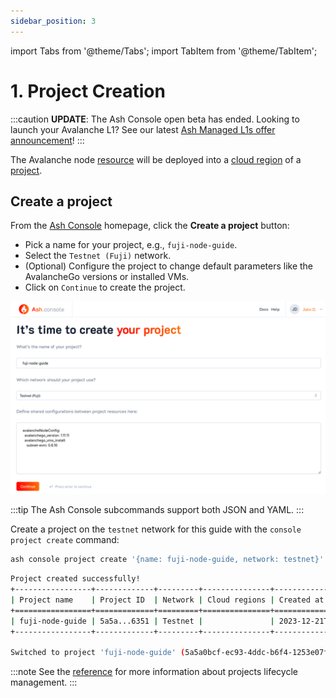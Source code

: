 ```yaml
---
sidebar_position: 3
---
```


import Tabs from '@theme/Tabs';
import TabItem from '@theme/TabItem';

# 1. Project Creation

:::caution
**UPDATE**: The Ash Console open beta has ended. Looking to launch your Avalanche L1? See our latest [Ash Managed L1s offer announcement](https://ashavax.hashnode.dev/announcing-ash-managed-l1s-and-avalanche-builder-credits)!
:::

The Avalanche node [resource](/docs/console/glossary#resource) will be deployed into a [cloud region](/docs/console/glossary#cloud-region) of a [project](/docs/console/glossary#project).

## Create a project

<Tabs>

<TabItem value="console" label="Using the Ash Console" default>

From the [Ash Console](https://console.ash.center) homepage, click the **Create a project** button:
- Pick a name for your project, e.g., `fuji-node-guide`.
- Select the `Testnet (Fuji)` network.
- (Optional) Configure the project to change default parameters like the AvalancheGo versions or installed VMs.
- Click on `Continue` to create the project.

![Ash Console project create](/img/ash-console-fuji-project-create.png)

</TabItem>

<TabItem value="cli" label="Using the Ash CLI">

:::tip
The Ash Console subcommands support both JSON and YAML.
:::

Create a project on the `testnet` network for this guide with the `console project create` command:

```bash title="Command"
ash console project create '{name: fuji-node-guide, network: testnet}'
```

```bash title="Output"
Project created successfully!
+-----------------+-------------+---------+---------------+------------------+
| Project name    | Project ID  | Network | Cloud regions | Created at       |
+=================+=============+=========+===============+==================+
| fuji-node-guide | 5a5a...6351 | Testnet |               | 2023-12-21T11:07 |
+-----------------+-------------+---------+---------------+------------------+

Switched to project 'fuji-node-guide' (5a5a0bcf-ec93-4ddc-b6f4-1253e07f6351)!
```

</TabItem>
</Tabs>

:::note
See the [reference](/docs/console/reference/project-management) for more information about projects lifecycle management.
:::
